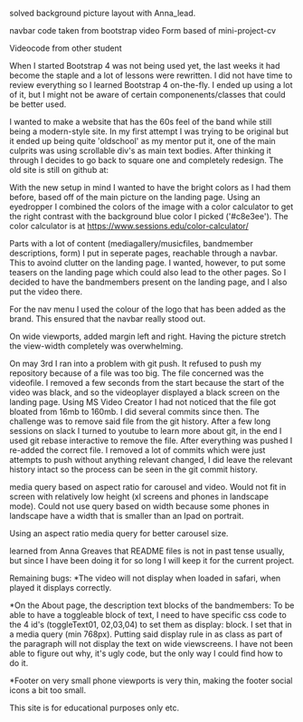 
solved background picture layout with Anna_lead. 

navbar code taken from bootstrap video
Form based of mini-project-cv

Videocode from other student

When I started Bootstrap 4 was not being used yet, the last weeks it had become the staple and a lot of lessons were rewritten. I did not have time to review everything so I learned Bootstrap 4 on-the-fly. I ended up using a lot of it, but I might not be aware of certain componenents/classes that could be better used.

I wanted to make a website that has the 60s feel of the band while still being a modern-style site. In my first attempt I was trying to be original but it ended up being quite 'oldschool' as my mentor put it, one of the main culprits was using scrollable div's as main text bodies. After thinking it through  I decides to go back to square one and completely redesign. The old site is still on github at:

With the new setup in mind I wanted to have the bright colors as I had them before, based off of the main picture on the landing page. Using an eyedropper I combined the colors of the image with a color calculator to get the right contrast with the background blue color I picked ('#c8e3ee'). The color calculator is at https://www.sessions.edu/color-calculator/

Parts with a lot of content (mediagallery/musicfiles, bandmember descriptions, form) I put in seperate pages, reachable through a navbar. This to avoind clutter on the landing page. I wanted, however, to put some teasers on the landing page which could also lead to the other pages. So I decided to have the bandmembers present on the landing page, and I also put the video there.

For the nav menu I used the colour of the logo that has been added as the brand. This ensured that the navbar really stood out.

On wide viewports, added margin left and right. Having the picture stretch the view-width completely was overwhelming.

On may 3rd I ran into a problem with git push. It refused to push my repository because of a file was too big. The file concerned was the videofile. I removed a few seconds from the start because the start of the video was black, and so the videoplayer displayed a black screen on the landing page. Using MS Video Creator I had not noticed that the file got bloated from 16mb to 160mb. I did several commits since then. The challenge was to remove said file from the git history. After a few long sessions on slack I turned to youtube to learn more about git, 
in the end I used git rebase interactive to remove the file. After everything was pushed I re-added the correct file. I removed a lot of commits which were just attempts to push without anything relevant changed, I did leave the relevant history intact so the process can be seen in the git commit history.

media query based on aspect ratio for carousel and video. Would not fit in screen with relatively low height (xl screens and phones in landscape mode). Could not use query based on width because some phones in landscape have a width that is smaller than an Ipad on portrait.

Using an aspect ratio media query for better carousel size.

learned from Anna Greaves that README files is not in past tense usually, but since I have been doing it for so long I will keep it for the current project. 

Remaining bugs:
*The video will not display when loaded in safari, when played it displays correctly.


*On the About page, the description text blocks of the bandmembers: To be able to have a toggleable block of text, I need to have specific css code to the 4 id's (toggleText01, 02,03,04) to set them as display: block. I set that in a media query (min 768px).
Putting said display rule in as class as part of the paragraph will not display the text on wide viewscreens. I have not been able to figure out why, it's ugly code, but the only way I could find how to do it.

*Footer on very small phone viewports is very thin, making the footer social icons a bit too small.

This site is for educational purposes only etc.
